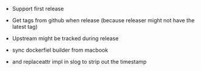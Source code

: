 
* Support first release
* Get tags from github when release
  (because releaser might not have the latest tag)
* Upstream might be tracked during release


* sync dockerfiel builder from macbook
* and replaceattr impl in slog to strip out the timestamp
